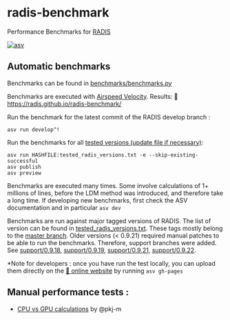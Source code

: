 # radis-benchmark

Performance Benchmarks for [RADIS](http://radis.github.io/) 

[![asv](http://img.shields.io/badge/benchmarked%20by-asv-blue.svg?style=flat)](https://radis.github.io/radis-benchmark/)

## Automatic benchmarks 

Benchmarks can be found in [benchmarks/benchmarks.py](./benchmarks/benchmarks.py)

Benchmarks are executed with [Airspeed Velocity](https://asv.readthedocs.io/en/stable/#). 
Results: 🔗 https://radis.github.io/radis-benchmark/

Run the benchmark for the latest commit of the RADIS develop branch :

```
asv run develop^!
```

Run the benchmarks for all [tested versions (update file if necessary)](./tested_radis_versions.txt):

```
asv run HASHFILE:tested_radis_versions.txt -e --skip-existing-successful
asv publish
asv preview
``` 

Benchmarks are executed many times. Some involve calculations of 1+ millions of lines, before the LDM method was introduced, and therefore take a long time. If developing new benchmarks, first check the ASV documentation and in particular ``asv dev`` 

Benchmarks are run against major tagged versions of RADIS. The list of version can be found in [tested_radis_versions.txt](./tested_radis_versions.txt). These tags mostly belong to the [master branch](https://github.com/radis/radis/commits/master). Older versions (< 0.9.21) required manual patches to be able to run the benchmarks. Therefore, support branches were added. See [support/0.9.18](https://github.com/radis/radis/commits/support/0.9.18), [support/0.9.19](https://github.com/radis/radis/commits/support/0.9.19), [support/0.9.21](https://github.com/radis/radis/commits/support/0.9.21), [support/0.9.22](https://github.com/radis/radis/commits/support/0.9.22). 

*Note for developers : once you have run the test locally, you can upload them directly on the [🔗 online website](https://radis.github.io/radis-benchmark/) by running `asv gh-pages`


## Manual performance tests :

- [CPU vs GPU calculations](./manual_benchmarks/cpu_gpu_benchmark.ipynb)  by @pkj-m
